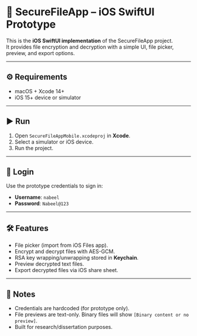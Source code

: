 # 🍏 SecureFileApp – iOS SwiftUI Prototype  

This is the **iOS SwiftUI implementation** of the SecureFileApp project.  
It provides file encryption and decryption with a simple UI, file picker, preview, and export options.  

---

## ⚙️ Requirements
- macOS + Xcode 14+  
- iOS 15+ device or simulator  

---

## ▶️ Run
1. Open `SecureFileAppMobile.xcodeproj` in **Xcode**.  
2. Select a simulator or iOS device.  
3. Run the project.  

---

## 🔑 Login
Use the prototype credentials to sign in:  
- **Username**: `nabeel`  
- **Password**: `Nabeel@123`  

---

## 🛠 Features
- File picker (import from iOS Files app).  
- Encrypt and decrypt files with AES-GCM.  
- RSA key wrapping/unwrapping stored in **Keychain**.  
- Preview decrypted text files.  
- Export decrypted files via iOS share sheet.  

---

## 📌 Notes
- Credentials are hardcoded (for prototype only).  
- File previews are text-only. Binary files will show `[Binary content or no preview]`.  
- Built for research/dissertation purposes.  

